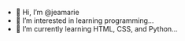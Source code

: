 - 👋 Hi, I’m @jeamarie
- 👀 I’m interested in learning programming...
- 🌱 I’m currently learning HTML, CSS, and Python...


<!---
jeamarie/jeamarie is a ✨ special ✨ repository because its `README.md` (this file) appears on your GitHub profile.
You can click the Preview link to take a look at your changes.
--->
